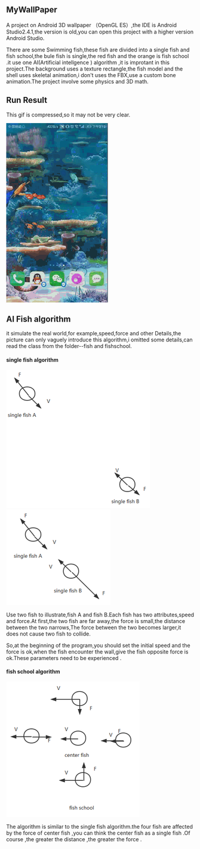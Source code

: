 ## MyWallPaper
A project on Android 3D wallpaper （OpenGL ES）,the IDE is Android Studio2.4.1,the version is old,you can open this project with a higher version Android Studio.

There are  some Swimming fish,these fish are divided into a single fish and fish school,the bule fish is single,the red fish and the orange is fish school .it use one AI(Artificial intellgence ) algorithm ,it is improtant  in this project.The background uses a texture rectangle,the fish model and the shell uses skeletal animation,i don't uses the FBX,use a custom bone animation.The project  involve some physics and 3D math.

## Run Result

This gif is compressed,so it may not be very clear.

![1](./result/result.gif)

## AI Fish algorithm

it simulate the real world,for example,speed,force and other Details,the picture can only vaguely introduce this algorithm,i omitted some details,can read the class from the folder--fish and fishschool.
#### single fish algorithm
![singlefish](./result/singlefish1.png)![singlefish](./result/singlefish2.png)

Use two fish to illustrate,fish A and fish B.Each fish has two attributes,speed and force.At first,the two fish are far away,the force is small,the distance between the two narrows,The force between the two becomes larger,it does not cause two fish to collide.

So,at the beginning of the program,you should set the initial speed and the force is ok,when the fish encounter the wall,give the fish opposite force is ok.These parameters need to be experienced .

####  fish school algorithm
![fischool](./result/fishschool.png)

The algorithm is similar to the single fish algorithm.the four fish are affected by the force of center fish ,you can think the center fish as a single fish .Of course ,the greater the  distance ,the greater the force .